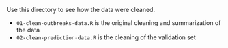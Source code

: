Use this directory to see how the data were cleaned.

* `01-clean-outbreaks-data.R` is the original cleaning and summarization of the data
* `02-clean-prediction-data.R` is the cleaning of the validation set